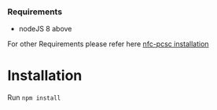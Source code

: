 ### Requirements
- nodeJS 8 above

For other Requirements please refer here [nfc-pcsc installation](https://github.com/pokusew/nfc-pcsc#installation)

# Installation
Run `npm install`